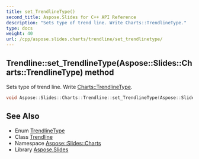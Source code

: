 ```yaml
---
title: set_TrendlineType()
second_title: Aspose.Slides for C++ API Reference
description: "Sets type of trend line. Write Charts::TrendlineType."
type: docs
weight: 40
url: /cpp/aspose.slides.charts/trendline/set_trendlinetype/
---
```

## Trendline::set_TrendlineType(Aspose::Slides::Charts::TrendlineType) method


Sets type of trend line. Write [Charts::TrendlineType](../../trendlinetype/).

```cpp
void Aspose::Slides::Charts::Trendline::set_TrendlineType(Aspose::Slides::Charts::TrendlineType value) override
```

## See Also

* Enum [TrendlineType](../trendlinetype/)
* Class [Trendline](./)
* Namespace [Aspose::Slides::Charts](../)
* Library [Aspose.Slides](../../)